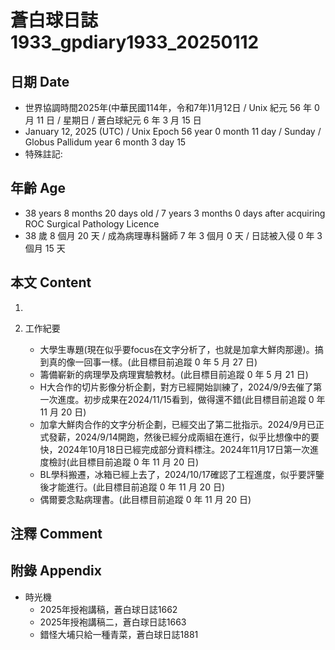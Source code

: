 [_metadata_:encoding]: - "utf-8"
[_metadata_:language]: - "zh-Hant-TW"
[_metadata_:fileformat]: - "markdown"
[_metadata_:MIME_type]: - "text/plain"
[_metadata_:markdown_version]: - "commonmark version 0.30"
[_metadata_:markdown_spec]: - "https://spec.commonmark.org/0.30/"

# 蒼白球日誌1933_gpdiary1933_20250112 #

## 日期 Date ##

* 世界協調時間2025年(中華民國114年，令和7年)1月12日 / Unix 紀元 56 年 0 月 11 日 / 星期日 / 蒼白球紀元 6 年 3 月 15 日
* January 12, 2025 (UTC) / Unix Epoch 56 year 0 month 11 day / Sunday / Globus Pallidum year 6 month 3 day 15
* 特殊註記:

## 年齡 Age ##

* 38 years 8 months 20 days old / 7 years 3 months 0 days after acquiring ROC Surgical Pathology Licence
* 38 歲 8 個月 20 天 / 成為病理專科醫師 7 年 3 個月 0 天 / 日誌被入侵 0 年 3 個月 15 天

## 本文 Content ##

1. 

2. 工作紀要

    - 大學生專題(現在似乎要focus在文字分析了，也就是加拿大鮮肉那邊)。搞到真的像一回事一樣。(此目標目前追蹤 0 年 5 月 27 日)
    - 籌備嶄新的病理學及病理實驗教材。(此目標目前追蹤 0 年 5 月 21 日)
    - H大合作的切片影像分析企劃，對方已經開始訓練了，2024/9/9去催了第一次進度。初步成果在2024/11/15看到，做得還不錯(此目標目前追蹤 0 年 11 月 20 日)
    - 加拿大鮮肉合作的文字分析企劃，已經交出了第二批指示。2024/9月已正式發薪，2024/9/14開跑，然後已經分成兩組在進行，似乎比想像中的要快，2024年10月18日已經完成部分資料標注。2024年11月17日第一次進度檢討(此目標目前追蹤 0 年 11 月 20 日)
    - BL學科搬遷，冰箱已經上去了，2024/10/17確認了工程進度，似乎要評鑒後才能進行。(此目標目前追蹤 0 年 11 月 20 日)
    - 偶爾要念點病理書。(此目標目前追蹤 0 年 11 月 20 日)

## 注釋 Comment ##


## 附錄 Appendix ##

* 時光機
    - 2025年授袍講稿，蒼白球日誌1662
    - 2025年授袍講稿二，蒼白球日誌1663
    - 錯怪大埔只給一種青菜，蒼白球日誌1881
